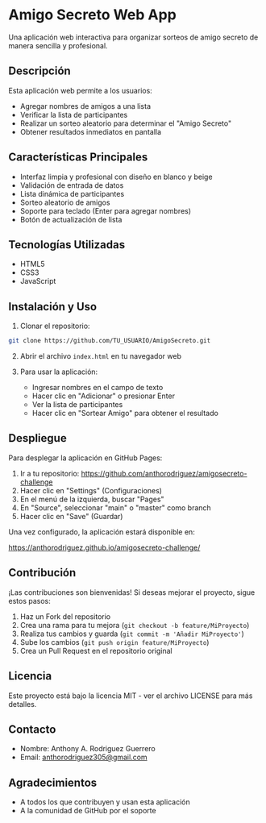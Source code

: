 # Amigo Secreto Web App

Una aplicación web interactiva para organizar sorteos de amigo secreto de manera sencilla y profesional.

## Descripción

Esta aplicación web permite a los usuarios:
- Agregar nombres de amigos a una lista
- Verificar la lista de participantes
- Realizar un sorteo aleatorio para determinar el "Amigo Secreto"
- Obtener resultados inmediatos en pantalla

## Características Principales

- Interfaz limpia y profesional con diseño en blanco y beige
- Validación de entrada de datos
- Lista dinámica de participantes
- Sorteo aleatorio de amigos
- Soporte para teclado (Enter para agregar nombres)
- Botón de actualización de lista

## Tecnologías Utilizadas

- HTML5
- CSS3
- JavaScript

## Instalación y Uso

1. Clonar el repositorio:
```bash
git clone https://github.com/TU_USUARIO/AmigoSecreto.git
```

2. Abrir el archivo `index.html` en tu navegador web

3. Para usar la aplicación:
   - Ingresar nombres en el campo de texto
   - Hacer clic en "Adicionar" o presionar Enter
   - Ver la lista de participantes
   - Hacer clic en "Sortear Amigo" para obtener el resultado

## Despliegue

Para desplegar la aplicación en GitHub Pages:

1. Ir a tu repositorio: https://github.com/anthorodriguez/amigosecreto-challenge
2. Hacer clic en "Settings" (Configuraciones)
3. En el menú de la izquierda, buscar "Pages"
4. En "Source", seleccionar "main" o "master" como branch
5. Hacer clic en "Save" (Guardar)

Una vez configurado, la aplicación estará disponible en:

https://anthorodriguez.github.io/amigosecreto-challenge/

## Contribución

¡Las contribuciones son bienvenidas! Si deseas mejorar el proyecto, sigue estos pasos:

1. Haz un Fork del repositorio
2. Crea una rama para tu mejora (`git checkout -b feature/MiProyecto`)
3. Realiza tus cambios y guarda (`git commit -m 'Añadir MiProyecto'`)
4. Sube los cambios (`git push origin feature/MiProyecto`)
5. Crea un Pull Request en el repositorio original

## Licencia

Este proyecto está bajo la licencia MIT - ver el archivo LICENSE para más detalles.

## Contacto

- Nombre: Anthony A. Rodriguez Guerrero
- Email: anthorodriguez305@gmail.com


## Agradecimientos

- A todos los que contribuyen y usan esta aplicación
- A la comunidad de GitHub por el soporte
